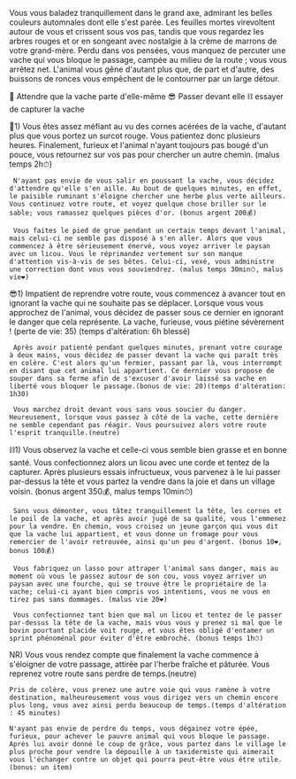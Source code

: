 Vous vous baladez tranquillement dans le grand axe, admirant les belles couleurs automnales dont elle s'est parée. Les feuilles mortes virevoltent autour de vous et crissent sous vos pas, tandis que vous regardez les arbres rouges et or en songeant avec nostalgie à la crème de marrons de votre grand-mère. Perdu dans vos pensées, vous manquez de percuter une vache qui vous bloque le passage, campée au milieu de la route ; vous vous arrêtez net. L'animal vous gêne d'autant plus que, de part et d'autre, des buissons de ronces vous empêchent de le contourner par un large détour.

🐄 Attendre que la vache parte d'elle-même
😎 Passer devant elle
⛓ essayer de capturer la vache

🐄1) Vous êtes assez méfiant au vu des cornes acérées de la vache, d'autant plus que vous portez un surcot rouge. Vous patientez donc plusieurs heures. Finalement, furieux et l'animal n'ayant toujours pas bougé d'un pouce, vous retournez sur vos pas pour chercher un autre chemin. (malus temps 2h⏱)

     N'ayant pas envie de vous salir en poussant la vache, vous décidez d'attendre qu'elle s'en aille. Au bout de quelques minutes, en effet, le paisible ruminant s'éloigne chercher une herbe plus verte ailleurs. Vous continuez votre route, et voyez quelque chose briller sur le sable; vous ramassez quelques pièces d'or. (bonus argent 200💰)

     Vous faites le pied de grue pendant un certain temps devant l'animal, mais celui-ci ne semble pas disposé à s'en aller. Alors que vous commencez à être sérieusement énervé, vous voyez arriver le paysan avec un licou. Vous le réprimandez vertement sur son manque d'attention vis-à-vis de ses bêtes. Celui-ci, vexé, vous administre une correction dont vous vous souviendrez. (malus temps 30min⏱, malus vie❤)


😎1) Impatient de reprendre votre route, vous commencez à avancer tout en ignorant la vache qui ne souhaite pas se déplacer. Lorsque vous vous approchez de l'animal, vous décidez de passer sous ce dernier en ignorant le danger que cela représente. La vache, furieuse, vous piétine sévèrement ! (perte de vie: 35) (temps d'altération: 6h blessé)

     Après avoir patienté pendant quelques minutes, prenant votre courage à deux mains, vous décidez de passer devant la vache qui paraît très en colère. C'est alors qu'un fermier, passant par là, vous interrompt en disant que cet animal lui appartient. Ce dernier vous propose de souper dans sa ferme afin de s'excuser d'avoir laissé sa vache en liberté vous bloquer le passage.(bonus de vie: 20)(temps d'altération: 1h30)

     Vous marchez droit devant vous sans vous soucier du danger. Heureusement, lorsque vous passez à côté de la vache, cette dernière ne semble cependant pas réagir. Vous poursuivez alors votre route l'esprit tranquille.(neutre)


⛓1) Vous observez la vache et celle-ci vous semble bien grasse et en bonne santé. Vous confectionnez alors un licou avec une corde et tentez de la capturer. Après plusieurs essais infructueux, vous parvenez à le lui passer par-dessus la tête et vous partez la vendre dans la joie et dans un village voisin. (bonus argent 350💰, malus temps 10min⏱)

     Sans vous démonter, vous tâtez tranquillement la tête, les cornes et le poil de la vache, et après avoir jugé de sa qualité, vous l'emmenez pour la vendre. En chemin, vous croisez un jeune garçon qui vous dit que la vache lui appartient, et vous donne un fromage pour vous remercier de l'avoir retrouvée, ainsi qu'un peu d'argent. (bonus 10❤, bonus 100💰)

     Vous fabriquez un lasso pour attraper l'animal sans danger, mais au moment où vous le passez autour de son cou, vous voyez arriver un paysan avec une fourche, qui se trouve être le propriétaire de la vache; celui-ci ayant bien compris vos intentions, vous ne vous en tirez pas sans dommages. (malus vie 20❤)
 
     Vous confectionnez tant bien que mal un licou et tentez de le passer par-dessus la tête de la vache, mais vous vous y prenez si mal que le bovin pourtant placide voit rouge, et vous êtes obligé d'entamer un sprint phénoménal pour éviter d'être embroché. (bonus temps 1h⏱)


NR) Vous vous rendez compte que finalement la vache commence à s'éloigner de votre passage, attirée par l'herbe fraîche et pâturée. Vous reprenez votre route sans perdre de temps.(neutre)

    Pris de colère, vous prenez une autre voie qui vous ramène à votre destination, malheureusement vous vous dirigez vers un chemin encore plus long, vous avez ainsi perdu beaucoup de temps.(temps d'altération : 45 minutes)
 
    N'ayant pas envie de perdre du temps, vous dégainez votre épée, furieux, pour achever le pauvre animal qui vous bloque le passage. Après lui avoir donné le coup de grâce, vous partez dans le village le plus proche pour vendre la dépouille à un taxidermiste qui aimerait vous l'échanger contre un objet qui pourra peut-être vous être utile.(bonus: un item)

